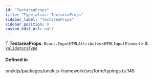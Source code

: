 ```yaml
---
id: "TextareaProps"
title: "Type alias: TextareaProps"
sidebar_label: "TextareaProps"
sidebar_position: 0
custom_edit_url: null
---
```


Ƭ **TextareaProps**: `React.InputHTMLAttributes`<`HTMLInputElement`\> & [`ValidatorsType`](ValidatorsType.md)

#### Defined in

onekijs/packages/onekijs-framework/src/form/typings.ts:145
